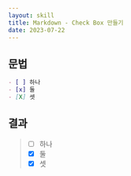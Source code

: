 ```yaml
---
layout: skill
title: Markdown - Check Box 만들기
date: 2023-07-22
---
```





## 문법

```markdown
- [ ] 하나
- [x] 둘
- [X] 셋
```


## 결과

> - [ ] 하나
> - [x] 둘
> - [X] 셋
